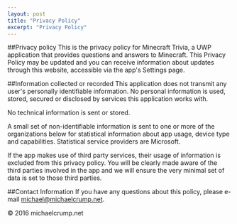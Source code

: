 ```yaml
---
layout: post
title: "Privacy Policy"
excerpt: "Privacy Policy"
---
```


##Privacy policy
This is the privacy policy for Minecraft Trivia, a UWP application that provides questions and answers to Minecraft. This Privacy Policy may be updated and you can receive information about updates through this website, accessible via the app's Settings page.

##Information collected or recorded
This application does not transmit any user's personally identifiable information. No personal information is used, stored, secured or disclosed by services this application works with. 

No technical information is sent or stored.


A small set of non-identifiable information is sent to one or more of the organizations below for statistical information about app usage, device type and capabilities. Statistical service providers are Microsoft.


If the app makes use of third party services, their usage of information is excluded from this privacy policy. You will be clearly made aware of the third parties involved in the app and we will ensure the very minimal set of data is set to those third parties.


##Contact Information
If you have any questions about this policy, please e-mail [michael@michaelcrump.net](mailto:michael@michaelcrump.net).


© 2016 michaelcrump.net
